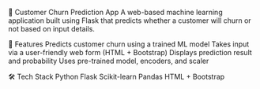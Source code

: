 🧠 Customer Churn Prediction App
A web-based machine learning application built using Flask that predicts whether a customer will churn or not based on input details.

🚀 Features
Predicts customer churn using a trained ML model
Takes input via a user-friendly web form (HTML + Bootstrap)
Displays prediction result and probability
Uses pre-trained model, encoders, and scaler

🛠 Tech Stack
Python
Flask
Scikit-learn
Pandas
HTML + Bootstrap